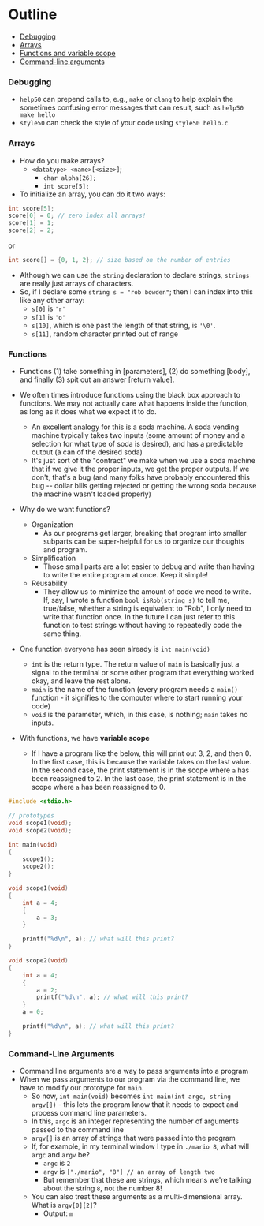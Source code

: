 # Outline

* [Debugging](#Debugging)
* [Arrays](#Arrays)
* [Functions and variable scope](#Functions)
* [Command-line arguments](#Command-Line-Arguments) 

### Debugging 

* `help50` can prepend calls to, e.g., `make` or `clang` to help explain the sometimes confusing error messages that can result, such as `help50 make hello`
* `style50` can check the style of your code using `style50 hello.c`

### Arrays

* How do you make arrays?
  * `<datatype> <name>[<size>]`;
    * `char alpha[26];`
    * `int score[5];`
* To initialize an array, you can do it two ways:

```c
int score[5];
score[0] = 0; // zero index all arrays!
score[1] = 1;
score[2] = 2;
```

or

```c
int score[] = {0, 1, 2}; // size based on the number of entries
```

* Although we can use the `string` declaration to declare strings, `strings` are really just arrays of characters.
* So, if I declare some `string s = "rob bowden"`; then I can index into this like any other array:
  * `s[0]` is `'r'`
  * `s[1]` is `'o'`
  * `s[10]`, which is one past the length of that string, is `'\0'`.
  * `s[11]`, random character printed out of range

### Functions 

* Functions (1) take something in [parameters], (2) do something [body], and finally (3) spit out an answer [return value].
* We often times introduce functions using the black box approach to functions. We may not actually care what happens inside the function, as long as it does what we expect it to do.
  * An excellent analogy for this is a soda machine. A soda vending machine typically takes two inputs (some amount of money and a selection for what type of soda is desired), and has a predictable output (a can of the desired soda)
  * It's just sort of the "contract" we make when we use a soda machine that if we give it the proper inputs, we get the proper outputs. If we don't, that's a bug (and many folks have probably encountered this bug -- dollar bills getting rejected or getting the wrong soda because the machine wasn't loaded properly)

* Why do we want functions?
  * Organization
    * As our programs get larger, breaking that program into smaller subparts can be super-helpful for us to organize our thoughts and program.
  * Simplification
    * Those small parts are a lot easier to debug and write than having to write the entire program at once. Keep it simple!
  * Reusability
    * They allow us to minimize the amount of code we need to write. If, say, I wrote a function `bool isRob(string s)` to tell me, true/false, whether a string is equivalent to "Rob", I only need to write that function once. In the future I can just refer to this function to test strings without having to repeatedly code the same thing.

* One function everyone has seen already is `int main(void)`
  * `int` is the return type. The return value of `main` is basically just a signal to the terminal or some other program that everything worked okay, and leave the rest alone. 
  * `main` is the name of the function (every program needs a `main()` function - it signifies to the computer where to start running your code)
  * `void` is the parameter, which, in this case, is nothing; `main` takes no inputs.

* With functions, we have __variable scope__
  * If I have a program like the below, this will print out 3, 2, and then 0. In the first case, this is because the variable takes on the last value. In the second case, the print statement is in the scope where `a` has been reassigned to 2. In the last case, the print statement is in the scope where `a` has been reassigned to 0.

```c
#include <stdio.h>

// prototypes
void scope1(void);
void scope2(void);

int main(void)
{
    scope1();
    scope2();
}

void scope1(void)
{
    int a = 4;
    {
        a = 3;
    }

    printf("%d\n", a); // what will this print?
}

void scope2(void)
{
    int a = 4;
    {
        a = 2;
        printf("%d\n", a); // what will this print?
    }
    a = 0;

    printf("%d\n", a); // what will this print?
}
```

### Command-Line Arguments

* Command line arguments are a way to pass arguments into a program
* When we pass arguments to our program via the command line, we have to modify our prototype for `main`.
  * So now, `int main(void)` becomes `int main(int argc, string argv[])` - this lets the program know that it needs to expect and process command line parameters.
  * In this, `argc` is an integer representing the number of arguments passed to the command line
  * `argv[]` is an array of strings that were passed into the program
  * If, for example, in my terminal window I type in `./mario 8`, what will `argc` and `argv` be?
    * `argc` is `2`
    * `argv` is `["./mario", "8"] // an array of length two`
    * But remember that these are strings, which means we're talking about the string `8`, not the number 8!
  * You can also treat these arguments as a multi-dimensional array. What is `argv[0][2]`?
    * Output: `m`
